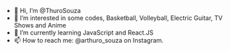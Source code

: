 - 👋 Hi, I’m @ThuroSouza
- 👀 I’m interested in some codes, Basketball, Volleyball, Electric Guitar, TV Shows and Anime
- 🌱 I’m currently learning JavaScript and React.JS
- 📫 How to reach me: @arthuro_souza on Instagram.

<!---
ThuroSouza/ThuroSouza is a ✨ special ✨ repository because its `README.md` (this file) appears on your GitHub profile.
You can click the Preview link to take a look at your changes.
--->
